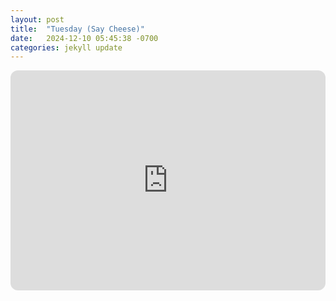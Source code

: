 ```yaml
---
layout: post
title:  "Tuesday (Say Cheese)"
date:   2024-12-10 05:45:38 -0700
categories: jekyll update
---
```

<iframe style="border-radius:12px" src="https://open.spotify.com/embed/playlist/37fzmnxWXPQ3vFOc1LMtZH?utm_source=generator" width="100%" height="352" frameBorder="0" allowfullscreen="" allow="autoplay; clipboard-write; encrypted-media; fullscreen; picture-in-picture" loading="lazy"></iframe>
